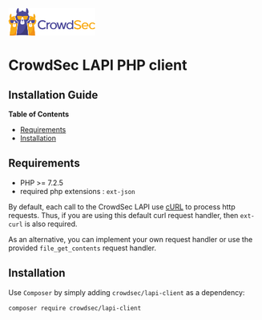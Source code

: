 ![CrowdSec Logo](images/logo_crowdsec.png)

# CrowdSec LAPI PHP client

## Installation Guide


<!-- START doctoc generated TOC please keep comment here to allow auto update -->
<!-- DON'T EDIT THIS SECTION, INSTEAD RE-RUN doctoc TO UPDATE -->
**Table of Contents**

- [Requirements](#requirements)
- [Installation](#installation)

<!-- END doctoc generated TOC please keep comment here to allow auto update -->


## Requirements

- PHP >= 7.2.5
- required php extensions : `ext-json`

By default, each call to the CrowdSec LAPI use [cURL](https://www.php.net/manual/en/book.curl.php) to process 
http requests. Thus, if you are using this default curl request handler, then `ext-curl` is also required.

As an alternative, you can implement your own request handler or use the provided `file_get_contents` request handler. 

## Installation

Use `Composer` by simply adding `crowdsec/lapi-client` as a dependency:

    composer require crowdsec/lapi-client
